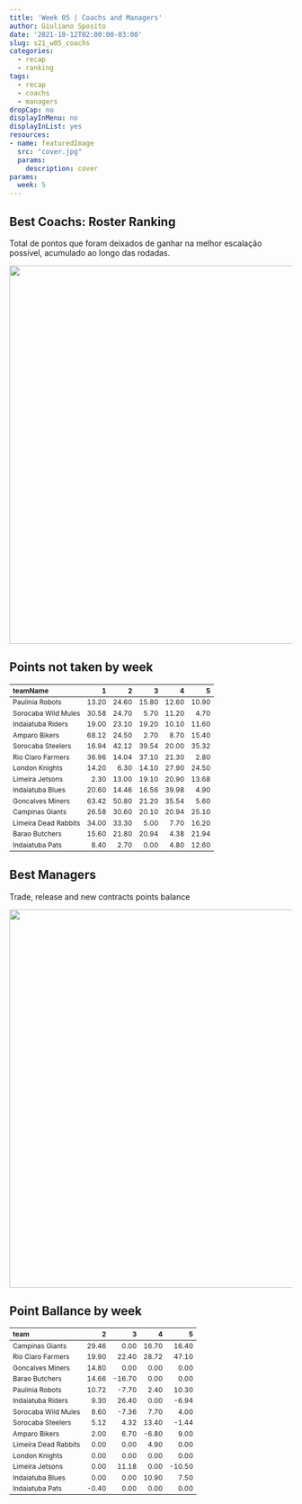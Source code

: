 ```yaml
---
title: 'Week 05 | Coachs and Managers'
author: Giuliano Sposito
date: '2021-10-12T02:00:00-03:00'
slug: s21_w05_coachs
categories:
  - recap
  - ranking
tags:
  - recap
  - coachs
  - managers
dropCap: no
displayInMenu: no
displayInList: yes
resources:
- name: featuredImage
  src: "cover.jpg"
  params:
    description: cover
params:
  week: 5
---
```

<script src="{{< blogdown/postref >}}index_files/kePrint/kePrint.js"></script>
<link href="{{< blogdown/postref >}}index_files/lightable/lightable.css" rel="stylesheet" />
<script src="{{< blogdown/postref >}}index_files/kePrint/kePrint.js"></script>
<link href="{{< blogdown/postref >}}index_files/lightable/lightable.css" rel="stylesheet" />

<!--more-->



## Best Coachs: Roster Ranking

Total de pontos que foram deixados de ganhar na melhor escalação possível, acumulado ao longo das rodadas.

<img src="{{< blogdown/postref >}}index_files/figure-html/bestCoachChart-1.png" width="672" />

## Points not taken by week

<table class="table" style="font-size: 12px; margin-left: auto; margin-right: auto;">
 <thead>
  <tr>
   <th style="text-align:left;"> teamName </th>
   <th style="text-align:right;"> 1 </th>
   <th style="text-align:right;"> 2 </th>
   <th style="text-align:right;"> 3 </th>
   <th style="text-align:right;"> 4 </th>
   <th style="text-align:right;"> 5 </th>
  </tr>
 </thead>
<tbody>
  <tr>
   <td style="text-align:left;"> Paulinia Robots </td>
   <td style="text-align:right;"> 13.20 </td>
   <td style="text-align:right;"> 24.60 </td>
   <td style="text-align:right;"> 15.80 </td>
   <td style="text-align:right;"> 12.60 </td>
   <td style="text-align:right;"> 10.90 </td>
  </tr>
  <tr>
   <td style="text-align:left;"> Sorocaba Wild Mules </td>
   <td style="text-align:right;"> 30.58 </td>
   <td style="text-align:right;"> 24.70 </td>
   <td style="text-align:right;"> 5.70 </td>
   <td style="text-align:right;"> 11.20 </td>
   <td style="text-align:right;"> 4.70 </td>
  </tr>
  <tr>
   <td style="text-align:left;"> Indaiatuba Riders </td>
   <td style="text-align:right;"> 19.00 </td>
   <td style="text-align:right;"> 23.10 </td>
   <td style="text-align:right;"> 19.20 </td>
   <td style="text-align:right;"> 10.10 </td>
   <td style="text-align:right;"> 11.60 </td>
  </tr>
  <tr>
   <td style="text-align:left;"> Amparo Bikers </td>
   <td style="text-align:right;"> 68.12 </td>
   <td style="text-align:right;"> 24.50 </td>
   <td style="text-align:right;"> 2.70 </td>
   <td style="text-align:right;"> 8.70 </td>
   <td style="text-align:right;"> 15.40 </td>
  </tr>
  <tr>
   <td style="text-align:left;"> Sorocaba Steelers </td>
   <td style="text-align:right;"> 16.94 </td>
   <td style="text-align:right;"> 42.12 </td>
   <td style="text-align:right;"> 39.54 </td>
   <td style="text-align:right;"> 20.00 </td>
   <td style="text-align:right;"> 35.32 </td>
  </tr>
  <tr>
   <td style="text-align:left;"> Rio Claro Farmers </td>
   <td style="text-align:right;"> 36.96 </td>
   <td style="text-align:right;"> 14.04 </td>
   <td style="text-align:right;"> 37.10 </td>
   <td style="text-align:right;"> 21.30 </td>
   <td style="text-align:right;"> 2.80 </td>
  </tr>
  <tr>
   <td style="text-align:left;"> London Knights </td>
   <td style="text-align:right;"> 14.20 </td>
   <td style="text-align:right;"> 6.30 </td>
   <td style="text-align:right;"> 14.10 </td>
   <td style="text-align:right;"> 27.90 </td>
   <td style="text-align:right;"> 24.50 </td>
  </tr>
  <tr>
   <td style="text-align:left;"> Limeira Jetsons </td>
   <td style="text-align:right;"> 2.30 </td>
   <td style="text-align:right;"> 13.00 </td>
   <td style="text-align:right;"> 19.10 </td>
   <td style="text-align:right;"> 20.90 </td>
   <td style="text-align:right;"> 13.68 </td>
  </tr>
  <tr>
   <td style="text-align:left;"> Indaiatuba Blues </td>
   <td style="text-align:right;"> 20.60 </td>
   <td style="text-align:right;"> 14.46 </td>
   <td style="text-align:right;"> 16.56 </td>
   <td style="text-align:right;"> 39.98 </td>
   <td style="text-align:right;"> 4.90 </td>
  </tr>
  <tr>
   <td style="text-align:left;"> Goncalves Miners </td>
   <td style="text-align:right;"> 63.42 </td>
   <td style="text-align:right;"> 50.80 </td>
   <td style="text-align:right;"> 21.20 </td>
   <td style="text-align:right;"> 35.54 </td>
   <td style="text-align:right;"> 5.60 </td>
  </tr>
  <tr>
   <td style="text-align:left;"> Campinas Giants </td>
   <td style="text-align:right;"> 26.58 </td>
   <td style="text-align:right;"> 30.60 </td>
   <td style="text-align:right;"> 20.10 </td>
   <td style="text-align:right;"> 20.94 </td>
   <td style="text-align:right;"> 25.10 </td>
  </tr>
  <tr>
   <td style="text-align:left;"> Limeira Dead Rabbits </td>
   <td style="text-align:right;"> 34.00 </td>
   <td style="text-align:right;"> 33.30 </td>
   <td style="text-align:right;"> 5.00 </td>
   <td style="text-align:right;"> 7.70 </td>
   <td style="text-align:right;"> 16.20 </td>
  </tr>
  <tr>
   <td style="text-align:left;"> Barao Butchers </td>
   <td style="text-align:right;"> 15.60 </td>
   <td style="text-align:right;"> 21.80 </td>
   <td style="text-align:right;"> 20.94 </td>
   <td style="text-align:right;"> 4.38 </td>
   <td style="text-align:right;"> 21.94 </td>
  </tr>
  <tr>
   <td style="text-align:left;"> Indaiatuba Pats </td>
   <td style="text-align:right;"> 8.40 </td>
   <td style="text-align:right;"> 2.70 </td>
   <td style="text-align:right;"> 0.00 </td>
   <td style="text-align:right;"> 4.80 </td>
   <td style="text-align:right;"> 12.60 </td>
  </tr>
</tbody>
</table>

## Best Managers

Trade, release and new contracts points balance

<img src="{{< blogdown/postref >}}index_files/figure-html/bestManagerChart-1.png" width="672" />


## Point Ballance by week

<table class="table" style="font-size: 12px; margin-left: auto; margin-right: auto;">
 <thead>
  <tr>
   <th style="text-align:left;"> team </th>
   <th style="text-align:right;"> 2 </th>
   <th style="text-align:right;"> 3 </th>
   <th style="text-align:right;"> 4 </th>
   <th style="text-align:right;"> 5 </th>
  </tr>
 </thead>
<tbody>
  <tr>
   <td style="text-align:left;"> Campinas Giants </td>
   <td style="text-align:right;"> 29.46 </td>
   <td style="text-align:right;"> 0.00 </td>
   <td style="text-align:right;"> 16.70 </td>
   <td style="text-align:right;"> 16.40 </td>
  </tr>
  <tr>
   <td style="text-align:left;"> Rio Claro Farmers </td>
   <td style="text-align:right;"> 19.90 </td>
   <td style="text-align:right;"> 22.40 </td>
   <td style="text-align:right;"> 28.72 </td>
   <td style="text-align:right;"> 47.10 </td>
  </tr>
  <tr>
   <td style="text-align:left;"> Goncalves Miners </td>
   <td style="text-align:right;"> 14.80 </td>
   <td style="text-align:right;"> 0.00 </td>
   <td style="text-align:right;"> 0.00 </td>
   <td style="text-align:right;"> 0.00 </td>
  </tr>
  <tr>
   <td style="text-align:left;"> Barao Butchers </td>
   <td style="text-align:right;"> 14.66 </td>
   <td style="text-align:right;"> -16.70 </td>
   <td style="text-align:right;"> 0.00 </td>
   <td style="text-align:right;"> 0.00 </td>
  </tr>
  <tr>
   <td style="text-align:left;"> Paulinia Robots </td>
   <td style="text-align:right;"> 10.72 </td>
   <td style="text-align:right;"> -7.70 </td>
   <td style="text-align:right;"> 2.40 </td>
   <td style="text-align:right;"> 10.30 </td>
  </tr>
  <tr>
   <td style="text-align:left;"> Indaiatuba Riders </td>
   <td style="text-align:right;"> 9.30 </td>
   <td style="text-align:right;"> 26.40 </td>
   <td style="text-align:right;"> 0.00 </td>
   <td style="text-align:right;"> -6.94 </td>
  </tr>
  <tr>
   <td style="text-align:left;"> Sorocaba Wild Mules </td>
   <td style="text-align:right;"> 8.60 </td>
   <td style="text-align:right;"> -7.36 </td>
   <td style="text-align:right;"> 7.70 </td>
   <td style="text-align:right;"> 4.00 </td>
  </tr>
  <tr>
   <td style="text-align:left;"> Sorocaba Steelers </td>
   <td style="text-align:right;"> 5.12 </td>
   <td style="text-align:right;"> 4.32 </td>
   <td style="text-align:right;"> 13.40 </td>
   <td style="text-align:right;"> -1.44 </td>
  </tr>
  <tr>
   <td style="text-align:left;"> Amparo Bikers </td>
   <td style="text-align:right;"> 2.00 </td>
   <td style="text-align:right;"> 6.70 </td>
   <td style="text-align:right;"> -6.80 </td>
   <td style="text-align:right;"> 9.00 </td>
  </tr>
  <tr>
   <td style="text-align:left;"> Limeira Dead Rabbits </td>
   <td style="text-align:right;"> 0.00 </td>
   <td style="text-align:right;"> 0.00 </td>
   <td style="text-align:right;"> 4.90 </td>
   <td style="text-align:right;"> 0.00 </td>
  </tr>
  <tr>
   <td style="text-align:left;"> London Knights </td>
   <td style="text-align:right;"> 0.00 </td>
   <td style="text-align:right;"> 0.00 </td>
   <td style="text-align:right;"> 0.00 </td>
   <td style="text-align:right;"> 0.00 </td>
  </tr>
  <tr>
   <td style="text-align:left;"> Limeira Jetsons </td>
   <td style="text-align:right;"> 0.00 </td>
   <td style="text-align:right;"> 11.18 </td>
   <td style="text-align:right;"> 0.00 </td>
   <td style="text-align:right;"> -10.50 </td>
  </tr>
  <tr>
   <td style="text-align:left;"> Indaiatuba Blues </td>
   <td style="text-align:right;"> 0.00 </td>
   <td style="text-align:right;"> 0.00 </td>
   <td style="text-align:right;"> 10.90 </td>
   <td style="text-align:right;"> 7.50 </td>
  </tr>
  <tr>
   <td style="text-align:left;"> Indaiatuba Pats </td>
   <td style="text-align:right;"> -0.40 </td>
   <td style="text-align:right;"> 0.00 </td>
   <td style="text-align:right;"> 0.00 </td>
   <td style="text-align:right;"> 0.00 </td>
  </tr>
</tbody>
</table>
